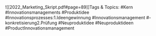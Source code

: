 
![[2022_Marketing_Skript.pdf#page=89]]Tags & Topics:
   #Kern
   #Innovationsmanagements
   #Produktidee
   #Innovationsprozesses:1.Ideengewinnung
   #Innovationsmanagement
   #-konkretisierung2.Prüfung
   #Neuproduktidee
   #Neuproduktideen
   #ProductInnovationsmanagement